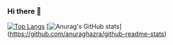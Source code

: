 ### Hi there 👋
[![Top Langs](https://github-readme-stats.vercel.app/api/top-langs/?username=tomoki52&layout=compact
)](https://github.com/anuraghazra/github-readme-stats)
[![Anurag's GitHub stats](https://github-readme-stats.vercel.app/api?username=tomoki52)]
(https://github.com/anuraghazra/github-readme-stats)
